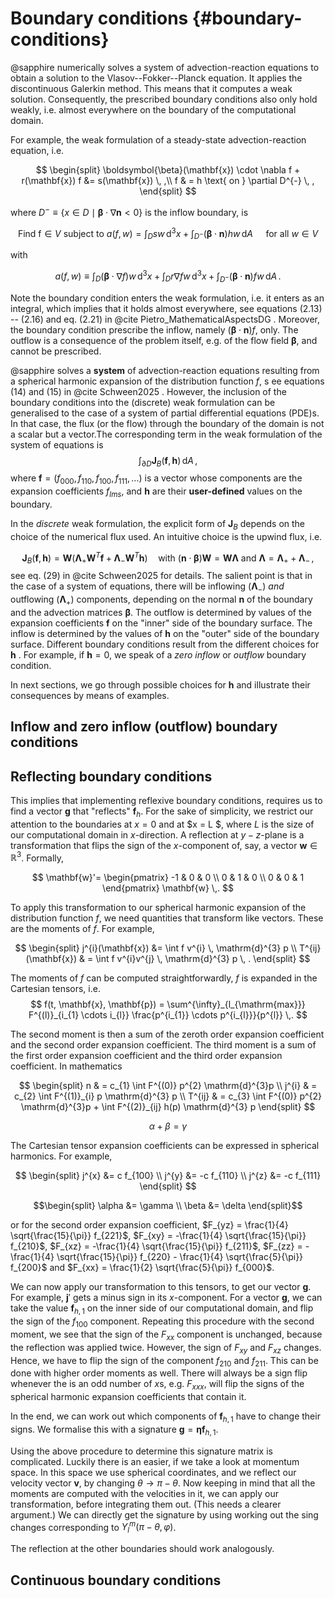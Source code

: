 # Boundary conditions {#boundary-conditions}

@sapphire numerically solves a system of advection-reaction equations
to obtain a solution to the Vlasov--Fokker--Planck equation.
It applies the discontinuous Galerkin method. This means that it computes a weak solution.
Consequently, the prescribed boundary conditions also only hold weakly,
i.e. almost everywhere on the boundary of the computational domain.

For example, the weak formulation of a steady-state advection-reaction equation, i.e.

$$
\begin{split}
	\boldsymbol{\beta}(\mathbf{x}) \cdot \nabla f  + r(\mathbf{x}) f &= s(\mathbf{x}) \, ,\\
	f & = h \text{ on } \partial D^{-} \, ,
\end{split}
$$

where $D^{-} \equiv \{x \in D \mid \boldsymbol{\beta} \cdot \nabla \mathbf{n} < 0 \}$ is the inflow boundary, is

$$
	\text{Find f} \in V \text{ subject to } a(f,w) = \int_D s w \, \mathrm{d}^3 x + \int_{D^-} \left(\boldsymbol{\beta} \cdot \mathbf{n} \right) h w \, \mathrm{d}A
	\quad \text{ for all } w \in V
$$

with

$$
	a(f,w) \equiv \int_D \left( \boldsymbol{\beta} \cdot \nabla f \right) w \, \mathrm{d}^3 x + \int_D r \nabla f w \, \mathrm{d}^3 x + \int_{D^-} \left(\boldsymbol{\beta} \cdot \mathbf{n} \right) f w \, \mathrm{d}A \,.
$$

Note the boundary condition enters the weak formulation, i.e. it enters as an integral,
which implies that it holds almost everywhere,
see equations (2.13) -- (2.16) and eq. (2.21) in @cite Pietro_MathematicalAspectsDG .
Moreover, the boundary condition prescribe the inflow,
namely $(\boldsymbol{\beta} \cdot \mathbf{n} )f$, only.
The outflow is a consequence of the problem itself, e.g. of the flow field $\boldsymbol{\beta}$,
and cannot be prescribed.

@sapphire solves a __system__ of advection-reaction equations
resulting from a spherical harmonic expansion of the distribution function $f$, s
ee equations (14) and (15) in @cite Schween2025 .
However, the inclusion of the boundary conditions into the (discrete) weak formulation
can be generalised to the case of a system of partial differential equations (PDE)s.
In that case, the flux (or the flow) through the boundary of the domain is not a scalar but a vector.The corresponding term in the weak formulation of the system of equations is
$$
	\int_{\partial D} \mathbf{J}_{B}(\mathbf{f}, \mathbf{h}) \, \mathrm{d}A \, ,
$$
where $\mathbf{f} = \left(f_{000}, f_{110}, f_{100}, f_{111}, \dots\right)$ is a vector
whose components are the expansion coefficients $f_{lms}$,
and $\mathbf{h}$ are their __user-defined__ values on the boundary.

In the _discrete_ weak formulation, the explicit form of $\mathbf{J}_{B}$ depends on the choice of the numerical flux used. An intuitive choice is the upwind flux, i.e.

$$
	\mathbf{J}_{B}(\mathbf{f}, \mathbf{h}) = \mathbf{W}\left(\boldsymbol{\Lambda}_{+}\mathbf{W}^{T} \mathbf{f} + \boldsymbol{\Lambda}_{-} \mathbf{W}^{T} \mathbf{h}\right) \quad \text{with } (\mathbf{n} \cdot \boldsymbol{\beta}) \mathbf{W} = \mathbf{W} \boldsymbol{\Lambda} \text{ and } \boldsymbol{\Lambda} = \boldsymbol{\Lambda}_{+} + \boldsymbol{\Lambda}_{-} \,,
$$
see eq. (29) in @cite Schween2025 for details.
The salient point is that in the case of a system of equations, there will be inflowing ($\boldsymbol{\Lambda}_{-}$)
_and_ outflowing ($\boldsymbol{\Lambda}_{+}$) components,
depending on the normal $\mathbf{n}$ of the boundary and the advection matrices $\boldsymbol{\beta}$. The outflow is determined by values of the expansion coefficients $\mathbf{f}$ on the "inner" side of the boundary surface. The inflow is determined by the values of $\mathbf{h}$ on the "outer" side of the boundary surface. Different boundary conditions result from the different choices for $\mathbf{h}$ . For example, if $\mathbf{h} = 0$, we speak of a _zero inflow_ or _outflow_ boundary condition.

In next sections, we go through possible choices for $\mathbf{h}$ and illustrate their consequences by means of examples.

## Inflow and zero inflow (outflow) boundary conditions



## Reflecting boundary conditions

This implies that implementing reflexive boundary conditions, requires us to find a vector $\mathbf{g}$ that "reflects" $\mathbf{f}_{h}$. For the sake of simplicity, we restrict our attention to the boundaries at $x = 0$ and at $x = L $, where $L$ is the size of our computational domain in $x$-direction. A reflection at $y-z$-plane is a transformation that flips the sign of the $x$-component of, say, a vector $\mathbf{w} \in \mathbb{R}^{3}$. Formally,

$$
\mathbf{w}'=
\begin{pmatrix}
	-1 & 0 & 0 \\
	0  & 1 & 0 \\
    0  & 0 & 1
\end{pmatrix} \mathbf{w} \,.
$$

To apply this transformation to our spherical harmonic expansion of the distribution function $f$, we need quantities that transform like vectors. These are the moments of $f$. For example,

$$
\begin{split}
  j^{i}(\mathbf{x}) &= \int f v^{i} \, \mathrm{d}^{3} p \\
  T^{ij}(\mathbf{x}) & = \int f v^{i}v^{j} \, \mathrm{d}^{3} p \, .
\end{split}
$$

The moments of $f$ can be computed straightforwardly, $f$ is expanded in the Cartesian tensors, i.e.
$$
  f(t, \mathbf{x}, \mathbf{p}) = \sum^{\infty}_{l_{\mathrm{max}}} F^{(l)}_{i_{1} \cdots i_{l}} \frac{p^{i_{1}} \cdots p^{i_{l}}}{p^{l}} \,.
$$

The second moment is then a sum of the zeroth order expansion coefficient and the second order expansion coefficient. The third moment is a sum of the first order expansion coefficient and the third order expansion coefficient. In mathematics

$$
\begin{split}
	n         & = c_{1} \int F^{(0)} p^{2} \mathrm{d}^{3}p  \\
        j^{i} & = c_{2} \int F^{(1)}_{i} p \mathrm{d}^{3} p \\
    T^{ij}    & = c_{3} \int F^{(0)} p^{2} \mathrm{d}^{3}p  + \int F^{(2)}_{ij} h(p) \mathrm{d}^{3} p
\end{split}
$$

```math
\alpha + \beta = \gamma
```

The Cartesian tensor expansion coefficients can be expressed in spherical harmonics. For example,

$$
\begin{split}
  j^{x} &= c f_{100} \\
  j^{y} &= -c f_{110} \\
  j^{z} &= -c f_{111}
\end{split}
$$

```math
\begin{split}
 \alpha &= \gamma \\
 \beta &= \delta
\end{split}
```
or for the second order expansion coefficient, $F_{yz} = \frac{1}{4} \sqrt{\frac{15}{\pi}} f_{221}$, $F_{xy} = -\frac{1}{4} \sqrt{\frac{15}{\pi}} f_{210}$, $F_{xz} = -\frac{1}{4} \sqrt{\frac{15}{\pi}} f_{211}$, $F_{zz} = -\frac{1}{4} \sqrt{\frac{15}{\pi}} f_{220} - \frac{1}{4} \sqrt{\frac{5}{\pi}} f_{200}$ and $F_{xx} = \frac{1}{2} \sqrt{\frac{5}{\pi}} f_{000}$.

We can now apply our transformation to this tensors, to get our vector $\mathbf{g}$.
For example, $\mathbf{j}'$ gets a minus sign in its $x$-component. For a vector $\mathbf{g}$, we can take the value $\mathbf{f}_{h,1}$ on the inner side of our computational domain, and flip the sign of the $f_{100}$ component. Repeating this procedure with the second moment, we see that the sign of the $F_{xx}$ component is unchanged, because the reflection was applied twice. However, the sign of $F_{xy}$ and $F_{xz}$ changes. Hence, we have to flip the sign of the component $f_{210}$ and $f_{211}$. This can be done with higher order moments as well. There will always be a sign flip whenever the is an odd number of $x$s, e.g. $F_{xxx}$, will flip the signs of the spherical harmonic expansion coefficients that contain it.

In the end, we can work out which components of $\mathbf{f}_{h,1}$ have to change their signs. We formalise this with a signature $\mathbf{g} = \mathbf{\eta} \mathbf{f}_{h,1}$.

Using the above procedure to determine this signature matrix is complicated. Luckily there is an easier, if we take a look at momentum space. In this space we use spherical coordinates, and we reflect  our velocity vector $\mathbf{v}$, by changing $\theta \rightarrow \pi - \theta$. Now keeping in mind that all the moments are computed with the velocities in it,
we can apply our transformation, before integrating them out.
(This needs a clearer argument.) We can directly get the signature by using working out the sing changes corresponding to $Y^{m}_{l}(\pi - \theta, \varphi)$.

The reflection at the other boundaries should work analogously.

## Continuous boundary conditions
